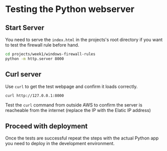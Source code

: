 # Testing the Python webserver

## Start Server

You need to serve the `index.html` in the projects's root directory if you want to test the firewall rule before hand.

```sh
cd projects/week1/windows-firewall-rules
python -m http.server 8000
```

## Curl server

Use `curl` to get the test webpage and confirm it loads correctly.

```sh
curl http://127.0.0.1:8000
```

Test the `curl` command from outside AWS to confirm the server is reacheable from the internet (replace the IP with the Elatic IP address)

## Proceed with deployment

Once the tests are successful repeat the steps with the actual Python app you need to deploy in the development environment.
